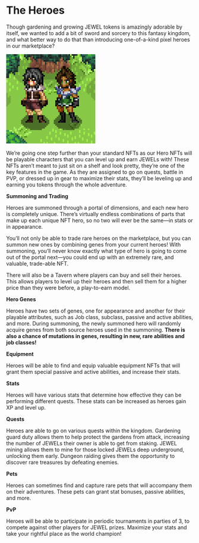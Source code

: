 # The Heroes

Though gardening and growing JEWEL tokens is amazingly adorable by itself, we wanted to add a bit of sword and sorcery to this fantasy kingdom, and what better way to do that than introducing one-of-a-kind pixel heroes in our marketplace? 

![](../.gitbook/assets/hero-base-showcase1.png)

We’re going one step further than your standard NFTs as our Hero NFTs will be playable characters that you can level up and earn JEWELs with! These NFTs aren’t meant to just sit on a shelf and look pretty, they’re one of the key features in the game. As they are assigned to go on quests, battle in PVP, or dressed up in gear to maximize their stats, they’ll be leveling up and earning you tokens through the whole adventure.

**Summoning and Trading**

Heroes are summoned through a portal of dimensions, and each new hero is completely unique. There’s virtually endless combinations of parts that make up each unique NFT hero, so no two will ever be the same—in stats or in appearance.

You’ll not only be able to trade rare heroes on the marketplace, but you can summon new ones by combining genes from your current heroes! With summoning, you’ll never know exactly what type of hero is going to come out of the portal next—you could end up with an extremely rare, and valuable, trade-able NFT.

There will also be a Tavern where players can buy and sell their heroes. This allows players to level up their heroes and then sell them for a higher price than they were before, a play-to-earn model.

**Hero Genes**

Heroes have two sets of genes, one for appearance and another for their playable attributes, such as Job class, subclass, passive and active abilities, and more. During summoning, the newly summoned hero will randomly acquire genes from both source heroes used in the summoning. **There is also a chance of mutations in genes, resulting in new, rare abilities and job classes!**

**Equipment**

Heroes will be able to find and equip valuable equipment NFTs that will grant them special passive and active abilities, and increase their stats.

**Stats**

Heroes will have various stats that determine how effective they can be performing different quests. These stats can be increased as heroes gain XP and level up.

**Quests**

Heroes are able to go on various quests within the kingdom. Gardening guard duty allows them to help protect the gardens from attack, increasing the number of JEWELs their owner is able to get from staking. JEWEL mining allows them to mine for those locked JEWELs deep underground, unlocking them early. Dungeon raiding gives them the opportunity to discover rare treasures by defeating enemies.

**Pets**

Heroes can sometimes find and capture rare pets that will accompany them on their adventures. These pets can grant stat bonuses, passive abilities, and more.

**PvP**

Heroes will be able to participate in periodic tournaments in parties of 3, to compete against other players for JEWEL prizes. Maximize your stats and take your rightful place as the world champion!

